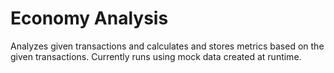# Economy Analysis
Analyzes given transactions and calculates and stores metrics based on the given transactions. Currently runs using mock data created at runtime.
